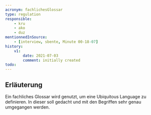 ```yaml
---
acronym: fachlichesGlossar
type: regulation 
responsible:
    - kru
    - ako
    - duz
mentionnedInSource:
    - [interview, sbente, Minute 00-18-07]
history:
    v1:
        date: 2021-07-03
        comment: initially created
todo:
---
```

## Erläuterung
Ein fachliches Glossar wird genutzt, um eine Ubiquitous Language zu definieren. In dieser soll gedacht und mit den Begriffen sehr genau umgegangen werden.